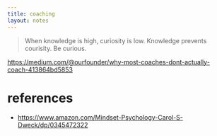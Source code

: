 ```yaml
---
title: coaching
layout: notes
---
```



> When knowledge is high, curiosity is low. Knowledge prevents courisity. Be curious.

https://medium.com/@ourfounder/why-most-coaches-dont-actually-coach-413864bd5853


# references
- https://www.amazon.com/Mindset-Psychology-Carol-S-Dweck/dp/0345472322
